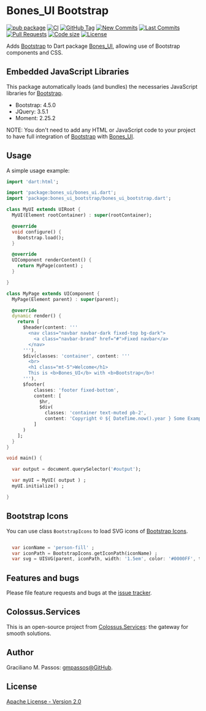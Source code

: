 # Bones_UI Bootstrap

[![pub package](https://img.shields.io/pub/v/bones_ui_bootstrap.svg?logo=dart&logoColor=00b9fc)](https://pub.dartlang.org/packages/bones_ui_bootstrap)
[![CI](https://img.shields.io/github/workflow/status/Colossus-Services/bones_ui_bootstrap/Dart%20CI/master?logo=github-actions&logoColor=white)](https://github.com/Colossus-Services/bones_ui_bootstrap/actions)
[![GitHub Tag](https://img.shields.io/github/v/tag/Colossus-Services/bones_ui_bootstrap?logo=git&logoColor=white)](https://github.com/Colossus-Services/bones_ui_bootstrap/releases)
[![New Commits](https://img.shields.io/github/commits-since/Colossus-Services/bones_ui_bootstrap/latest?logo=git&logoColor=white)](https://github.com/Colossus-Services/bones_ui_bootstrap/network)
[![Last Commits](https://img.shields.io/github/last-commit/Colossus-Services/bones_ui_bootstrap?logo=git&logoColor=white)](https://github.com/Colossus-Services/bones_ui_bootstrap/commits/master)
[![Pull Requests](https://img.shields.io/github/issues-pr/Colossus-Services/bones_ui_bootstrap?logo=github&logoColor=white)](https://github.com/Colossus-Services/bones_ui_bootstrap/pulls)
[![Code size](https://img.shields.io/github/languages/code-size/Colossus-Services/bones_ui_bootstrap?logo=github&logoColor=white)](https://github.com/Colossus-Services/bones_ui_bootstrap)
[![License](https://img.shields.io/github/license/Colossus-Services/bones_ui_bootstrap?logo=open-source-initiative&logoColor=green)](https://github.com/Colossus-Services/bones_ui_bootstrap/blob/master/LICENSE)


Adds [Bootstrap][bootstrap] to Dart package [Bones_UI][bones_ui], allowing use of Bootstrap components and CSS.

## Embedded JavaScript Libraries 

This package automatically loads (and bundles) the necessaries JavaScript libraries for [Bootstrap][bootstrap].

- Bootstrap: 4.5.0
- JQuery: 3.5.1
- Moment: 2.25.2

NOTE: You don't need to add any HTML or JavaScript code to your project to have full integration of
[Bootstrap][bootstrap] with [Bones_UI][bones_ui].

## Usage

A simple usage example:

```dart
import 'dart:html';

import 'package:bones_ui/bones_ui.dart';
import 'package:bones_ui_bootstrap/bones_ui_bootstrap.dart';

class MyUI extends UIRoot {
  MyUI(Element rootContainer) : super(rootContainer);

  @override
  void configure() {
    Bootstrap.load();
  }

  @override
  UIComponent renderContent() {
    return MyPage(content) ;
  }

}

class MyPage extends UIComponent {
  MyPage(Element parent) : super(parent);

  @override
  dynamic render() {
    return [
      $header(content: '''
        <nav class="navbar navbar-dark fixed-top bg-dark">
          <a class="navbar-brand" href="#">Fixed navbar</a>
        </nav>
      '''),
      $div(classes: 'container', content: '''
        <br>
        <h1 class="mt-5">Welcome</h1>
        This is <b>Bones_UI</b> with <b>Bootstrap</b>!
      '''),
      $footer(
          classes: 'footer fixed-bottom',
          content: [
            $hr,
            $div(
              classes: 'container text-muted pb-2',
              content: 'Copyright © ${ DateTime.now().year } Some Example')
          ]
      )
    ];
  }
}

void main() {

  var output = document.querySelector('#output');

  var myUI = MyUI( output ) ;
  myUI.initialize() ;

}

```

## Bootstrap Icons

You can use class `BootstrapIcons` to load SVG icons of [Bootstrap Icons][bootstrap_icons].

```dart

  var iconName = 'person-fill' ;
  var iconPath = BootstrapIcons.getIconPath(iconName) ;
  var svg = UISVG(parent, iconPath, width: '1.5em', color: '#0000FF', title: 'User') ;

```


## Features and bugs

Please file feature requests and bugs at the [issue tracker][tracker].

[tracker]: https://github.com/Colossus-Services/bones_ui_bootstrap/issues

## Colossus.Services

This is an open-source project from [Colossus.Services][colossus]:
the gateway for smooth solutions.

## Author

Graciliano M. Passos: [gmpassos@GitHub][gmpassos_github].

## License

[Apache License - Version 2.0][apache_license]


[gmpassos_github]: https://github.com/gmpassos
[colossus]: https://colossus.services/
[bones_ui]: https://pub.dev/packages/bones_ui
[bootstrap]: https://getbootstrap.com/
[bootstrap_icons]: https://icons.getbootstrap.com/
[apache_license]: https://www.apache.org/licenses/LICENSE-2.0.txt
